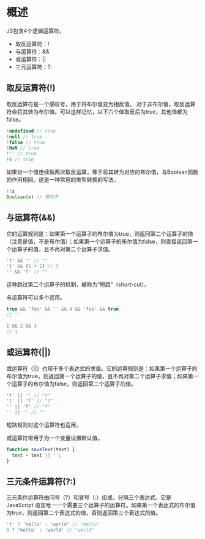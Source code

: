# 概述
JS包含4个逻辑运算符。
* 取反运算符：!
* 与运算符：&&
* 或运算符：||
* 三元运算符：?:

## 取反运算符(!)
取反运算符是一个感叹号，用于将布尔值变为相反值。
对于非布尔值，取反运算符会将其转为布尔值。可以这样记忆，以下六个值取反后为true，其他值都为false。
```js
!undefined // true
!null // true
!false // true
!NaN // true
!'' // true
!0 // true
```

如果对一个值连续做两次取反运算，等于将其转为对应的布尔值，与Boolean函数的作用相同。这是一种常用的类型转换的写法。
```js
!!x
Boolean(x) // 等同于
```

## 与运算符(&&)
它的运算规则是：如果第一个运算子的布尔值为true，则返回第二个运算子的值（注意是值，不是布尔值）；如果第一个运算子的布尔值为false，则直接返回第一个运算子的值，且不再对第二个运算子求值。

```js
't' && '' // ""
't' && (1 + 2) // 3
'' && 'f' // ""
```
这种跳过第二个运算子的机制，被称为“短路”（short-cut）。

与运算符可以多个连用。
```js
true && 'foo' && '' && 4 && 'foo' && true
// ''

1 && 2 && 3
// 3
```

## 或运算符(||)
或运算符（||）也用于多个表达式的求值。它的运算规则是：如果第一个运算子的布尔值为true，则返回第一个运算子的值，且不再对第二个运算子求值；如果第一个运算子的布尔值为false，则返回第二个运算子的值。

```js
't' || '' // "t"
't' || 'f' // "t"
'' || 'f' // "f"
'' || '' // ""
```
短路规则对这个运算符也适用。

或运算符常用于为一个变量设置默认值。
```js
function saveText(text) {
  text = text || '';
}
```

## 三元条件运算符(?:)
三元条件运算符由问号（?）和冒号（:）组成，分隔三个表达式。它是 JavaScript 语言唯一一个需要三个运算子的运算符。如果第一个表达式的布尔值为true，则返回第二个表达式的值，否则返回第三个表达式的值。
```js
't' ? 'hello' : 'world' // "hello"
0 ? 'hello' : 'world' // "world"
```

